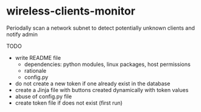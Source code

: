 # wireless-clients-monitor
Periodally scan a network subnet to detect potentially unknown clients and notify admin

TODO
* write README file
  * dependencies: python modules, linux packages, host permissions
  * rationale
  * config.py
* do not create a new token if one already exist in the database
* create a Jinja file with buttons created dynamically with token values
* abuse of config.py file
* create token file if does not exist (first run)
